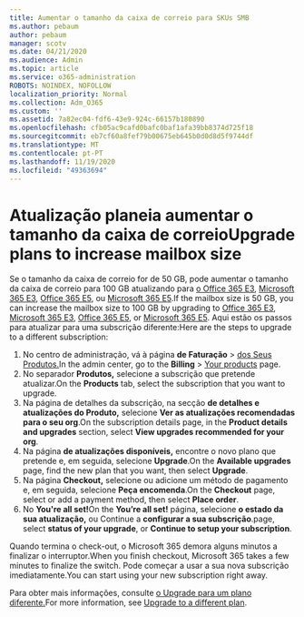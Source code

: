 ```yaml
---
title: Aumentar o tamanho da caixa de correio para SKUs SMB
ms.author: pebaum
author: pebaum
manager: scotv
ms.date: 04/21/2020
ms.audience: Admin
ms.topic: article
ms.service: o365-administration
ROBOTS: NOINDEX, NOFOLLOW
localization_priority: Normal
ms.collection: Adm_O365
ms.custom: ''
ms.assetid: 7a82ec04-fdf6-43e9-924c-66157b180890
ms.openlocfilehash: cfb05ac9cafd0bafc0baf1afa39bb8374d725f18
ms.sourcegitcommit: eb7cf60a8fef79b00675eb645b0d0d8d5f9744df
ms.translationtype: MT
ms.contentlocale: pt-PT
ms.lasthandoff: 11/19/2020
ms.locfileid: "49363694"
---
```

# <a name="upgrade-plans-to-increase-mailbox-size"></a><span data-ttu-id="8967b-102">Atualização planeia aumentar o tamanho da caixa de correio</span><span class="sxs-lookup"><span data-stu-id="8967b-102">Upgrade plans to increase mailbox size</span></span>

<span data-ttu-id="8967b-103">Se o tamanho da caixa de correio for de 50 GB, pode aumentar o tamanho da caixa de correio para 100 GB atualizando para [o Office 365 E3](https://www.microsoft.com/microsoft-365/enterprise/office-365-e3?rtc=1&activetab=pivot:overviewtab), [Microsoft 365 E3](https://www.microsoft.com/microsoft-365/enterprise/e3?activetab=pivot%3aoverviewtab), [Office 365 E5](https://www.microsoft.com/microsoft-365/enterprise/office-365-e5?rtc=1&activetab=pivot%3aoverviewtab), ou [Microsoft 365 E5](https://www.microsoft.com/microsoft-365/enterprise/e5?activetab=pivot%3aoverviewtab).</span><span class="sxs-lookup"><span data-stu-id="8967b-103">If the mailbox size is 50 GB, you can increase the mailbox size to 100 GB by upgrading to [Office 365 E3](https://www.microsoft.com/microsoft-365/enterprise/office-365-e3?rtc=1&activetab=pivot:overviewtab), [Microsoft 365 E3](https://www.microsoft.com/microsoft-365/enterprise/e3?activetab=pivot%3aoverviewtab), [Office 365 E5](https://www.microsoft.com/microsoft-365/enterprise/office-365-e5?rtc=1&activetab=pivot%3aoverviewtab), or [Microsoft 365 E5](https://www.microsoft.com/microsoft-365/enterprise/e5?activetab=pivot%3aoverviewtab).</span></span> <span data-ttu-id="8967b-104">Aqui estão os passos para atualizar para uma subscrição diferente:</span><span class="sxs-lookup"><span data-stu-id="8967b-104">Here are the steps to upgrade to a different subscription:</span></span>
  
1. <span data-ttu-id="8967b-105">No centro de administração, vá à página **de Faturação**  >  [dos Seus Produtos.](https://go.microsoft.com/fwlink/p/?linkid=842054)</span><span class="sxs-lookup"><span data-stu-id="8967b-105">In the admin center, go to the **Billing** > [Your products](https://go.microsoft.com/fwlink/p/?linkid=842054) page.</span></span>
2. <span data-ttu-id="8967b-106">No separador **Produtos,** selecione a subscrição que pretende atualizar.</span><span class="sxs-lookup"><span data-stu-id="8967b-106">On the **Products** tab, select the subscription that you want to upgrade.</span></span>
3. <span data-ttu-id="8967b-107">Na página de detalhes da subscrição, na secção **de detalhes e atualizações do Produto,** selecione **Ver as atualizações recomendadas para o seu org**.</span><span class="sxs-lookup"><span data-stu-id="8967b-107">On the subscription details page, in the **Product details and upgrades** section, select **View upgrades recommended for your org**.</span></span>
4. <span data-ttu-id="8967b-108">Na página **de atualizações disponíveis,** encontre o novo plano que pretende e, em seguida, selecione **Upgrade**.</span><span class="sxs-lookup"><span data-stu-id="8967b-108">On the **Available upgrades** page, find the new plan that you want, then select **Upgrade**.</span></span>
5. <span data-ttu-id="8967b-109">Na página **Checkout,** selecione ou adicione um método de pagamento e, em seguida, selecione **Peça encomenda**.</span><span class="sxs-lookup"><span data-stu-id="8967b-109">On the **Checkout** page, select or add a payment method, then select **Place order**.</span></span>
6. <span data-ttu-id="8967b-110">No **You're all set!**</span><span class="sxs-lookup"><span data-stu-id="8967b-110">On the **You’re all set!**</span></span> <span data-ttu-id="8967b-111">página, selecione **o estado da sua atualização,** ou Continue a **configurar a sua subscrição**.</span><span class="sxs-lookup"><span data-stu-id="8967b-111">page, select **status of your upgrade**, or **Continue to setup your subscription**.</span></span>

<span data-ttu-id="8967b-112">Quando termina o check-out, o Microsoft 365 demora alguns minutos a finalizar o interruptor.</span><span class="sxs-lookup"><span data-stu-id="8967b-112">When you finish checkout, Microsoft 365 takes a few minutes to finalize the switch.</span></span> <span data-ttu-id="8967b-113">Pode começar a usar a sua nova subscrição imediatamente.</span><span class="sxs-lookup"><span data-stu-id="8967b-113">You can start using your new subscription right away.</span></span>

<span data-ttu-id="8967b-114">Para obter mais informações, consulte [o Upgrade para um plano diferente.](https://docs.microsoft.com/microsoft-365/commerce/subscriptions/upgrade-to-different-plan)</span><span class="sxs-lookup"><span data-stu-id="8967b-114">For more information, see [Upgrade to a different plan](https://docs.microsoft.com/microsoft-365/commerce/subscriptions/upgrade-to-different-plan).</span></span>